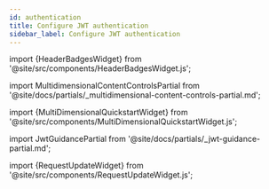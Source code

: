 ```yaml
---
id: authentication
title: Configure JWT authentication
sidebar_label: Configure JWT authentication
---
```


import {HeaderBadgesWidget} from '@site/src/components/HeaderBadgesWidget.js';

<HeaderBadgesWidget />

import MultidimensionalContentControlsPartial from '@site/docs/partials/_multidimensional-content-controls-partial.md';

<MultidimensionalContentControlsPartial />

import {MultiDimensionalQuickstartWidget} from '@site/src/components/MultiDimensionalQuickstartWidget.js';

<MultiDimensionalQuickstartWidget />

<div class='jwt-guide hide-tabs'>

import JwtGuidancePartial from '@site/docs/partials/_jwt-guidance-partial.md';

<JwtGuidancePartial />

</div>

import {RequestUpdateWidget} from '@site/src/components/RequestUpdateWidget.js';

<RequestUpdateWidget />